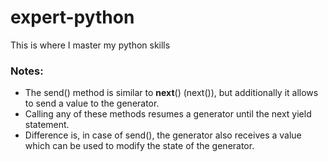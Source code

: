 # expert-python
This is where I master my python skills

### Notes:

- The send() method is similar to __next__() (next()), but additionally it allows to send a value to the generator.
- Calling any of these methods resumes a generator until the next yield statement. 
- Difference is, in case of send(), the generator also receives a value which can be used to modify the state of the generator.